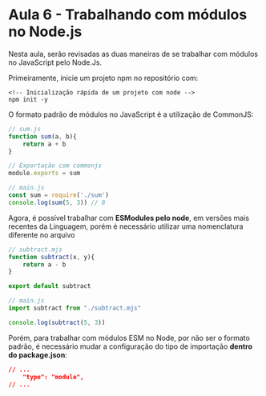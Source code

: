 # Aula 6 - Trabalhando com módulos no Node.js
Nesta aula, serão revisadas as duas maneiras de se trabalhar com módulos no JavaScript pelo Node.Js. 

Primeiramente, inicie um projeto npm no repositório com:

```
<!-- Inicialização rápida de um projeto com node -->
npm init -y
```

O formato padrão de módulos no JavaScript é a utilização de CommonJS:
```js
// sum.js
function sum(a, b){
    return a + b
}

// Exportação com commonjs
module.exports = sum

// main.js
const sum = require('./sum')
console.log(sum(5, 3)) // 8
```

Agora, é possível trabalhar com **ESModules pelo node**, em versões mais recentes da Linguagem, porém é necessário utilizar uma nomenclatura diferente no arquivo

```js
// subtract.mjs
function subtract(x, y){
    return a - b
}

export default subtract

// main.js
import subtract from "./subtract.mjs"

console.log(subtract(5, 3))
```

Porém, para trabalhar com módulos ESM no Node, por não ser o formato padrão, é necessário mudar a configuração do tipo de importação **dentro do package.json**:

```json
// ...
	"type": "module",
// ...
```